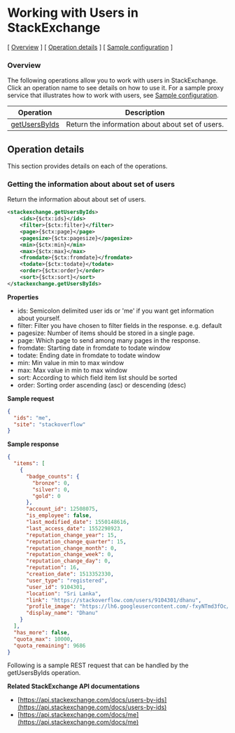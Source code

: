 # Working with Users in StackExchange

[ [Overview](#overview) ]  [ [Operation details](#operation-details) ]  [ [Sample configuration](#sample-configuration) ]

### Overview
The following operations allow you to work with users in StackExchange. Click an operation name to see details on how to use it. 
For a sample proxy service that illustrates how to work with users, see [Sample configuration](#sample-configuration).

| Operation | Description |
| ------------- |-------------|
| [getUsersByIds](#getting-the-set-of-users-identified-by-ids) | Return the information about about set of users. |

## Operation details
This section provides details on each of the operations.

### Getting the information about about set of users
Return the information about about set of users.

```xml
<stackexchange.getUsersByIds>
    <ids>{$ctx:ids}</ids>
    <filter>{$ctx:filter}</filter>
    <page>{$ctx:page}</page>
    <pagesize>{$ctx:pagesize}</pagesize>
    <min>{$ctx:min}</min>
    <max>{$ctx:max}</max>
    <fromdate>{$ctx:fromdate}</fromdate>
    <todate>{$ctx:todate}</todate>
    <order>{$ctx:order}</order>
    <sort>{$ctx:sort}</sort>
</stackexchange.getUsersByIds>
```

**Properties**
* ids: Semicolon delimited user ids or 'me' if you want get information about yourself.
* filter: Filter you have chosen to filter fields in the response. e.g. default
* pagesize: Number of items should be stored in a single page.
* page: Which page to send among many pages in the response.
* fromdate: Starting date in fromdate to todate window
* todate: Ending date in fromdate to todate window
* min: Min value in min to max window
* max: Max value in min to max window
* sort: According to which field item list should be sorted  
* order: Sorting order ascending (asc) or descending (desc)

**Sample request**
```json
{
  "ids": "me",
  "site": "stackoverflow"
}
```

**Sample response**
```json
{
  "items": [
    {
      "badge_counts": {
        "bronze": 0,
        "silver": 0,
        "gold": 0
      },
      "account_id": 12508075,
      "is_employee": false,
      "last_modified_date": 1550148616,
      "last_access_date": 1552298923,
      "reputation_change_year": 15,
      "reputation_change_quarter": 15,
      "reputation_change_month": 0,
      "reputation_change_week": 0,
      "reputation_change_day": 0,
      "reputation": 16,
      "creation_date": 1513352330,
      "user_type": "registered",
      "user_id": 9104301,
      "location": "Sri Lanka",
      "link": "https://stackoverflow.com/users/9104301/dhanu",
      "profile_image": "https://lh6.googleusercontent.com/-fxyNTmd3fOc/AAAAAAAAAAI/AAAAAAAAADw/jTw3x-DCCJs/photo.jpg?sz=128",
      "display_name": "Dhanu"
    }
  ],
  "has_more": false,
  "quota_max": 10000,
  "quota_remaining": 9686
}
```

Following is a sample REST request that can be handled by the getUsersByIds operation.

**Related StackExchange API documentations**
* [https://api.stackexchange.com/docs/users-by-ids](https://api.stackexchange.com/docs/users-by-ids)
* [https://api.stackexchange.com/docs/me](https://api.stackexchange.com/docs/me)